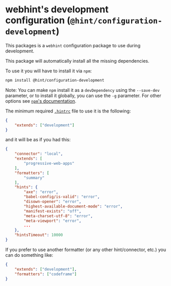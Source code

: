 # webhint's development configuration (`@hint/configuration-development`)

This packages is a `webhint` configuration package to use during
development.

This package will automatically install all the missing dependencies.

To use it you will have to install it via `npm`:

```bash
npm install @hint/configuration-development
```

Note: You can make `npm` install it as a `devDependency` using the
`--save-dev` parameter, or to install it globally, you can use the
`-g` parameter. For other options see [`npm`'s
documentation](https://docs.npmjs.com/cli/install).

The minimum required [`.hintrc`][hintrc] file to use it is
the following:

```json
{
    "extends": ["development"]
}
```

and it will be as if you had this:

```json
{
    "connector": "local",
    "extends": [
        "progressive-web-apps"
    ],
    "formatters": [
        "summary"
    ],
    "hints": {
        "axe": "error",
        "babel-config/is-valid": "error",
        "disown-opener": "error",
        "highest-available-document-mode": "error",
        "manifest-exists": "off",
        "meta-charset-utf-8": "error",
        "meta-viewport": "error",
        ...
    },
    "hintsTimeout": 10000
}
```

If you prefer to use another formatter (or any other hint/connector,
etc.) you can do something like:

```json
{
    "extends": ["development"],
    "formatters": ["codeframe"]
}
```

<!-- Link labels: -->

[hintrc]: https://webhint.io/docs/user-guide/configuring-webhint/summary/
